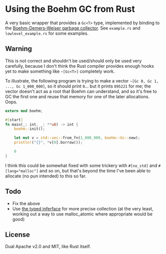 # Using the Boehm GC from Rust

A very basic wrapper that provides a `Gc<T>` type, implemented by
binding to the
[Boehm-Demers-Weiser garbage collector](http://www.hpl.hp.com/personal/Hans_Boehm/gc/). See
`example.rs` and `lowlevel_example.rs` for some examples.

## Warning

This is not correct and shouldn't be used/should only be used very
carefully, because I don't think the Rust compiler provides enough
hooks yet to make something like `~[Gc<T>]` completely work.

To illustrate, the following program is trying to make a vector
`~[Gc 0, Gc 1, ..., Gc 1_000_000]`, so it should print `0`... but it
prints `895221` for me; the vector doesn't act as a root that Boehm
can understand, and so it's free to GC the first one and reuse that
memory for one of the later allocations. Oops.

```rust
extern mod boehm;

#[start]
fn main(_: int, _: **u8) -> int {
    boehm::init();

    let mut v = std::vec::from_fn(1_000_000, boehm::Gc::new);
    println!("{}", *v[0].borrow());

    0
}
```

I think this could be somewhat fixed with some trickery with
`#[no_std]` and `#[lang="malloc"]` and so on, but that's beyond the
time I've been able to allocate (no pun intended) to this so far.

## Todo

- Fix the above
- Use
  [the typed inferface](http://www.hpl.hp.com/personal/Hans_Boehm/gc/gc_source/gc_typedh.txt)
  for more precise collection (at the very least, working out a way to
  use malloc_atomic where appropriate would be good)

## License

Dual Apache v2.0 and MIT, like Rust itself.
